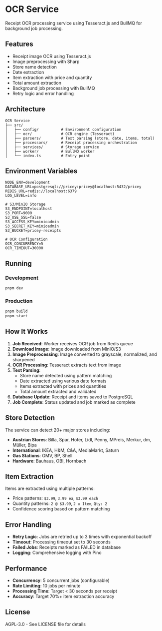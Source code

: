# OCR Service

Receipt OCR processing service using Tesseract.js and BullMQ for background job processing.

## Features

- Receipt image OCR using Tesseract.js
- Image preprocessing with Sharp
- Store name detection
- Date extraction
- Item extraction with price and quantity
- Total amount extraction
- Background job processing with BullMQ
- Retry logic and error handling

## Architecture

```plaintext
OCR Service
├── src/
│   ├── config/          # Environment configuration
│   ├── ocr/             # OCR engine (Tesseract)
│   ├── parsers/         # Text parsing (store, date, items, total)
│   ├── processors/      # Receipt processing orchestration
│   ├── services/        # Storage service
│   ├── worker/          # BullMQ worker
│   └── index.ts         # Entry point
```

## Environment Variables

```env
NODE_ENV=development
DATABASE_URL=postgresql://pricey:pricey@localhost:5432/pricey
REDIS_URL=redis://localhost:6379
LOG_LEVEL=info

# S3/MinIO Storage
S3_ENDPOINT=localhost
S3_PORT=9000
S3_USE_SSL=false
S3_ACCESS_KEY=minioadmin
S3_SECRET_KEY=minioadmin
S3_BUCKET=pricey-receipts

# OCR Configuration
OCR_CONCURRENCY=5
OCR_TIMEOUT=30000
```

## Running

### Development

```bash
pnpm dev
```

### Production

```bash
pnpm build
pnpm start
```

## How It Works

1. **Job Received**: Worker receives OCR job from Redis queue
2. **Download Image**: Image downloaded from MinIO/S3
3. **Image Preprocessing**: Image converted to grayscale, normalized, and sharpened
4. **OCR Processing**: Tesseract extracts text from image
5. **Text Parsing**:
   - Store name detected using pattern matching
   - Date extracted using various date formats
   - Items extracted with prices and quantities
   - Total amount extracted and validated
6. **Database Update**: Receipt and items saved to PostgreSQL
7. **Job Complete**: Status updated and job marked as complete

## Store Detection

The service can detect 20+ major stores including:

- **Austrian Stores**: Billa, Spar, Hofer, Lidl, Penny, MPreis, Merkur, dm, Müller, Bipa
- **International**: IKEA, H&M, C&A, MediaMarkt, Saturn
- **Gas Stations**: OMV, BP, Shell
- **Hardware**: Bauhaus, OBI, Hornbach

## Item Extraction

Items are extracted using multiple patterns:

- Price patterns: `$3.99`, `3.99 ea`, `$3.99 each`
- Quantity patterns: `2 @ $3.99`, `2 x Item`, `Qty: 2`
- Confidence scoring based on pattern matching

## Error Handling

- **Retry Logic**: Jobs are retried up to 3 times with exponential backoff
- **Timeout**: Processing timeout set to 30 seconds
- **Failed Jobs**: Receipts marked as FAILED in database
- **Logging**: Comprehensive logging with Pino

## Performance

- **Concurrency**: 5 concurrent jobs (configurable)
- **Rate Limiting**: 10 jobs per minute
- **Processing Time**: Target < 30 seconds per receipt
- **Accuracy**: Target 70%+ item extraction accuracy

## License

AGPL-3.0 - See LICENSE file for details
